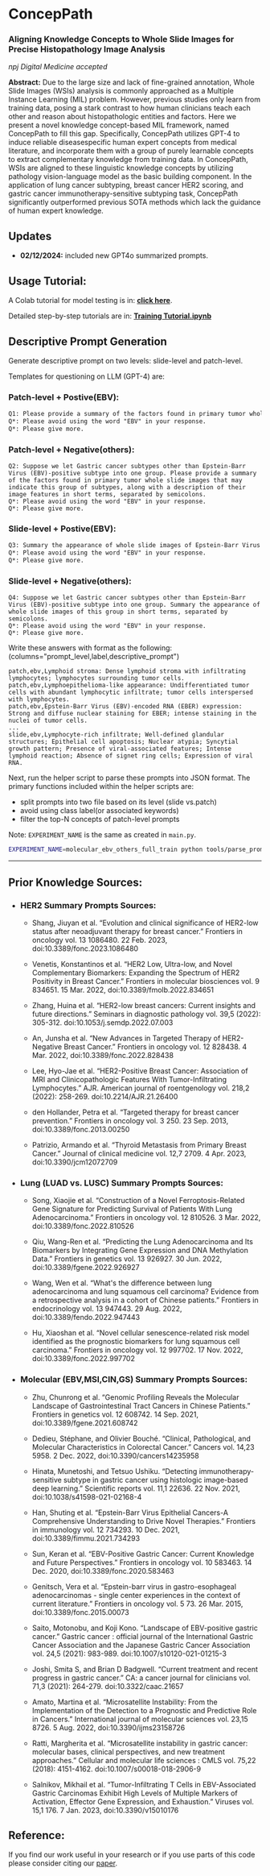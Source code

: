 # ConcepPath


### Aligning Knowledge Concepts to Whole Slide Images for Precise Histopathology Image Analysis
*npj Digital Medicine accepted*

**Abstract:**
Due to the large size and lack of fine-grained annotation, Whole Slide Images (WSIs) analysis is commonly approached as a Multiple Instance Learning (MIL) problem. However, previous studies only learn from training data, posing a stark contrast to how human clinicians teach each other and reason about histopathologic entities and factors. Here we present a novel knowledge concept-based MIL framework, named ConcepPath to fill this gap. Specifically, ConcepPath utilizes GPT-4 to induce reliable diseasespecific human expert concepts from medical literature, and incorporate them with a group of purely learnable concepts to extract complementary knowledge from training data. In ConcepPath, WSIs are aligned to these linguistic knowledge concepts by utilizing pathology vision-language model as the basic building component. In the application of lung cancer subtyping, breast cancer HER2 scoring, and gastric cancer immunotherapy-sensitive subtyping task, ConcepPath significantly outperformed previous SOTA methods which lack the guidance of human expert knowledge.

## Updates
- **02/12/2024:** included new GPT4o summarized prompts.



## Usage Tutorial:

A Colab tutorial for model testing is in: **[click here](https://colab.research.google.com/drive/1HEStFLSfR1DHx5s_valMEZpyT6D__2hl?usp=sharing)**.

Detailed step-by-step tutorials are in: **[Training Tutorial.ipynb](https://github.com/HKU-MedAI/ConcepPath/blob/main/Tutorial.ipynb)**



## Descriptive Prompt Generation

Generate descriptive prompt on two levels: slide-level and patch-level. 

Templates for questioning on LLM (GPT-4) are:

### Patch-level + Postive(EBV):

```txt
Q1: Please provide a summary of the factors found in primary tumor whole slide images that may indicate Epstein-Barr Virus (EBV)-positive subtype of Gastric cancer, along with a description of their image features in short terms, separated by semicolons. Please avoid using subtype names in your response.
Q*: Please avoid using the word "EBV" in your response.
Q*: Please give more.
```
### Patch-level + Negative(others):

```
Q2: Suppose we let Gastric cancer subtypes other than Epstein-Barr Virus (EBV)-positive subtype into one group. Please provide a summary of the factors found in primary tumor whole slide images that may indicate this group of subtypes, along with a description of their image features in short terms, separated by semicolons.
Q*: Please avoid using the word "EBV" in your response.
Q*: Please give more.
```
### Slide-level + Postive(EBV):

```txt
Q3: Summary the appearance of whole slide images of Epstein-Barr Virus (EBV)-positive subtype of Gastric cancer in short terms, separated by semicolons.
Q*: Please avoid using the word "EBV" in your response.
Q*: Please give more.
```
### Slide-level + Negative(others):

```
Q4: Suppose we let Gastric cancer subtypes other than Epstein-Barr Virus (EBV)-positive subtype into one group. Summary the appearance of whole slide images of this group in short terms, separated by semicolons. 
Q*: Please avoid using the word "EBV" in your response.
Q*: Please give more.
```

Write these answers with format as the following: (columns="prompt_level,label,descriptive_prompt")
```csv
patch,ebv,Lymphoid stroma: Dense lymphoid stroma with infiltrating lymphocytes; lymphocytes surrounding tumor cells.
patch,ebv,Lymphoepithelioma-like appearance: Undifferentiated tumor cells with abundant lymphocytic infiltrate; tumor cells interspersed with lymphocytes.
patch,ebv,Epstein-Barr Virus (EBV)-encoded RNA (EBER) expression: Strong and diffuse nuclear staining for EBER; intense staining in the nuclei of tumor cells.
...
slide,ebv,Lymphocyte-rich infiltrate; Well-defined glandular structures; Epithelial cell apoptosis; Nuclear atypia; Syncytial growth pattern; Presence of viral-associated features; Intense lymphoid reaction; Absence of signet ring cells; Expression of viral RNA.
```
Next, run the helper script to parse these prompts into JSON format. The primary functions included within the helper scripts are:
 - split prompts into two file based on its level (slide vs.patch)
 - avoid using class label(or associated keywords) 
 - filter the top-N concepts of patch-level prompts

Note: `EXPERIMENT_NAME` is the same as created in `main.py`.
```bash
EXPERIMENT_NAME=molecular_ebv_others_full_train python tools/parse_prompt.py
```

---

## Prior Knowledge Sources:

 - ### HER2 Summary Prompts Sources:
   - Shang, Jiuyan et al. “Evolution and clinical significance of HER2-low status after neoadjuvant therapy for breast cancer.” Frontiers in oncology vol. 13 1086480. 22 Feb. 2023, doi:10.3389/fonc.2023.1086480

   - Venetis, Konstantinos et al. “HER2 Low, Ultra-low, and Novel Complementary Biomarkers: Expanding the Spectrum of HER2 Positivity in Breast Cancer.” Frontiers in molecular biosciences vol. 9 834651. 15 Mar. 2022, doi:10.3389/fmolb.2022.834651

   - Zhang, Huina et al. “HER2-low breast cancers: Current insights and future directions.” Seminars in diagnostic pathology vol. 39,5 (2022): 305-312. doi:10.1053/j.semdp.2022.07.003

   - An, Junsha et al. “New Advances in Targeted Therapy of HER2-Negative Breast Cancer.” Frontiers in oncology vol. 12 828438. 4 Mar. 2022, doi:10.3389/fonc.2022.828438

   - Lee, Hyo-Jae et al. “HER2-Positive Breast Cancer: Association of MRI and Clinicopathologic Features With Tumor-Infiltrating Lymphocytes.” AJR. American journal of roentgenology vol. 218,2 (2022): 258-269. doi:10.2214/AJR.21.26400

   - den Hollander, Petra et al. “Targeted therapy for breast cancer prevention.” Frontiers in oncology vol. 3 250. 23 Sep. 2013, doi:10.3389/fonc.2013.00250

   - Patrizio, Armando et al. “Thyroid Metastasis from Primary Breast Cancer.” Journal of clinical medicine vol. 12,7 2709. 4 Apr. 2023, doi:10.3390/jcm12072709


 - ### Lung (LUAD vs. LUSC) Summary Prompts Sources:

   - Song, Xiaojie et al. “Construction of a Novel Ferroptosis-Related Gene Signature for Predicting Survival of Patients With Lung Adenocarcinoma.” Frontiers in oncology vol. 12 810526. 3 Mar. 2022, doi:10.3389/fonc.2022.810526

   - Qiu, Wang-Ren et al. “Predicting the Lung Adenocarcinoma and Its Biomarkers by Integrating Gene Expression and DNA Methylation Data.” Frontiers in genetics vol. 13 926927. 30 Jun. 2022, doi:10.3389/fgene.2022.926927

   - Wang, Wen et al. “What's the difference between lung adenocarcinoma and lung squamous cell carcinoma? Evidence from a retrospective analysis in a cohort of Chinese patients.” Frontiers in endocrinology vol. 13 947443. 29 Aug. 2022, doi:10.3389/fendo.2022.947443

   - Hu, Xiaoshan et al. “Novel cellular senescence-related risk model identified as the prognostic biomarkers for lung squamous cell carcinoma.” Frontiers in oncology vol. 12 997702. 17 Nov. 2022, doi:10.3389/fonc.2022.997702


 - ### Molecular (EBV,MSI,CIN,GS) Summary Prompts Sources:

   - Zhu, Chunrong et al. “Genomic Profiling Reveals the Molecular Landscape of Gastrointestinal Tract Cancers in Chinese Patients.” Frontiers in genetics vol. 12 608742. 14 Sep. 2021, doi:10.3389/fgene.2021.608742

   - Dedieu, Stéphane, and Olivier Bouché. “Clinical, Pathological, and Molecular Characteristics in Colorectal Cancer.” Cancers vol. 14,23 5958. 2 Dec. 2022, doi:10.3390/cancers14235958

   - Hinata, Munetoshi, and Tetsuo Ushiku. “Detecting immunotherapy-sensitive subtype in gastric cancer using histologic image-based deep learning.” Scientific reports vol. 11,1 22636. 22 Nov. 2021, doi:10.1038/s41598-021-02168-4

   - Han, Shuting et al. “Epstein-Barr Virus Epithelial Cancers-A Comprehensive Understanding to Drive Novel Therapies.” Frontiers in immunology vol. 12 734293. 10 Dec. 2021, doi:10.3389/fimmu.2021.734293

   - Sun, Keran et al. “EBV-Positive Gastric Cancer: Current Knowledge and Future Perspectives.” Frontiers in oncology vol. 10 583463. 14 Dec. 2020, doi:10.3389/fonc.2020.583463

   - Genitsch, Vera et al. “Epstein-barr virus in gastro-esophageal adenocarcinomas - single center experiences in the context of current literature.” Frontiers in oncology vol. 5 73. 26 Mar. 2015, doi:10.3389/fonc.2015.00073

   - Saito, Motonobu, and Koji Kono. “Landscape of EBV-positive gastric cancer.” Gastric cancer : official journal of the International Gastric Cancer Association and the Japanese Gastric Cancer Association vol. 24,5 (2021): 983-989. doi:10.1007/s10120-021-01215-3

   - Joshi, Smita S, and Brian D Badgwell. “Current treatment and recent progress in gastric cancer.” CA: a cancer journal for clinicians vol. 71,3 (2021): 264-279. doi:10.3322/caac.21657

   - Amato, Martina et al. “Microsatellite Instability: From the Implementation of the Detection to a Prognostic and Predictive Role in Cancers.” International journal of molecular sciences vol. 23,15 8726. 5 Aug. 2022, doi:10.3390/ijms23158726

   - Ratti, Margherita et al. “Microsatellite instability in gastric cancer: molecular bases, clinical perspectives, and new treatment approaches.” Cellular and molecular life sciences : CMLS vol. 75,22 (2018): 4151-4162. doi:10.1007/s00018-018-2906-9

   - Salnikov, Mikhail et al. “Tumor-Infiltrating T Cells in EBV-Associated Gastric Carcinomas Exhibit High Levels of Multiple Markers of Activation, Effector Gene Expression, and Exhaustion.” Viruses vol. 15,1 176. 7 Jan. 2023, doi:10.3390/v15010176


## Reference:
If you find our work useful in your research or if you use parts of this code please consider citing our [paper](https://arxiv.org/abs/2411.18101).
